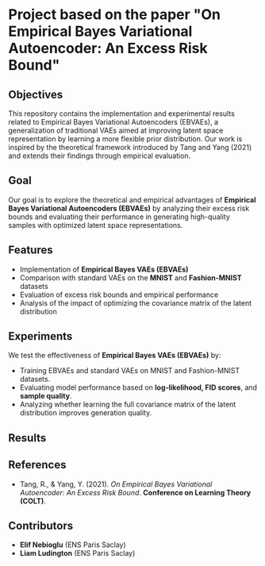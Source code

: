 # Project based on the paper "On Empirical Bayes Variational Autoencoder: An Excess Risk Bound"

## Objectives
This repository contains the implementation and experimental results related to Empirical Bayes Variational Autoencoders (EBVAEs), a generalization of traditional VAEs aimed at improving latent space representation by learning a more flexible prior distribution. Our work is inspired by the theoretical framework introduced by Tang and Yang (2021) and extends their findings through empirical evaluation.

## Goal
Our goal is to explore the theoretical and empirical advantages of **Empirical Bayes Variational Autoencoders (EBVAEs)** by analyzing their excess risk bounds and evaluating their performance in generating high-quality samples with optimized latent space representations.

## Features
- Implementation of **Empirical Bayes VAEs (EBVAEs)**
- Comparison with standard VAEs on the **MNIST** and **Fashion-MNIST** datasets
- Evaluation of excess risk bounds and empirical performance
- Analysis of the impact of optimizing the covariance matrix of the latent distribution

## Experiments
We test the effectiveness of **Empirical Bayes VAEs (EBVAEs)** by:
- Training EBVAEs and standard VAEs on MNIST and Fashion-MNIST datasets.
- Evaluating model performance based on **log-likelihood, FID scores**, and **sample quality**.
- Analyzing whether learning the full covariance matrix of the latent distribution improves generation quality.

## Results

## References
- Tang, R., & Yang, Y. (2021). *On Empirical Bayes Variational Autoencoder: An Excess Risk Bound*. **Conference on Learning Theory (COLT)**.

## Contributors
- **Elif Nebioglu** (ENS Paris Saclay)
- **Liam Ludington** (ENS Paris Saclay)


